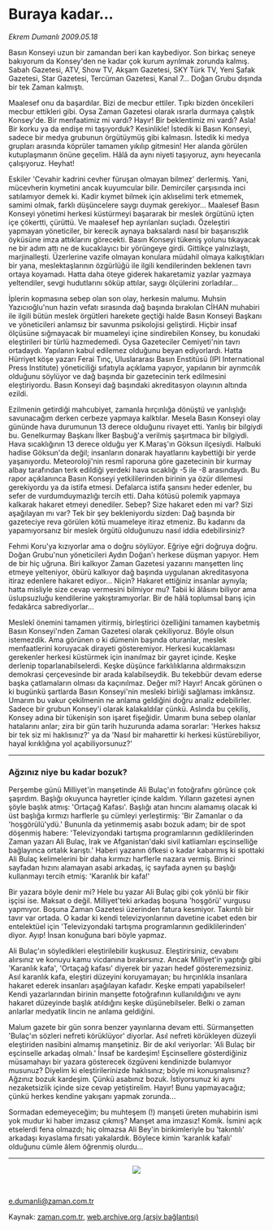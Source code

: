 # Buraya kadar...

*Ekrem Dumanlı 2009.05.18*

<td class="columnist-detail">
<p>Basın Konseyi uzun bir zamandan beri kan kaybediyor. Son birkaç seneye bakıyorum da Konsey'den ne kadar çok kurum ayrılmak zorunda kalmış. Sabah Gazetesi, ATV, Show TV, Akşam Gazetesi, SKY Türk TV, Yeni Şafak Gazetesi, Star Gazetesi, Tercüman Gazetesi, Kanal 7... Doğan Grubu dışında bir tek Zaman kalmıştı.</p>
<p>
<div id="haberMetinDiv">
<p>Maalesef onu da başardılar. Bizi de mecbur ettiler. Tıpkı bizden öncekileri mecbur ettikleri gibi. Oysa Zaman Gazetesi olarak ısrarla durmaya çalıştık Konsey'de. Bir menfaatimiz mi vardı? Hayır! Bir beklentimiz mi vardı? Asla! Bir korku ya da endişe mi taşıyorduk? Kesinlikle! İstedik ki Basın Konseyi, sadece bir medya grubunun örgütüymüş gibi kalmasın. İstedik ki medya grupları arasında köprüler tamamen yıkılıp gitmesin! Her alanda görülen kutuplaşmanın önüne geçelim. Hâlâ da aynı niyeti taşıyoruz, aynı heyecanla çalışıyoruz. Heyhat!
<p>Eskiler 'Cevahir kadrini cevher füruşan olmayan bilmez' derlermiş. Yani, mücevherin kıymetini ancak kuyumcular bilir. Demirciler çarşısında inci satılamıyor demek ki. Kadir kıymet bilmek için aklıselimi terk etmemek, samimi olmak, farklı düşüncelere saygı duymak gerekiyor... Maalesef Basın Konseyi yönetimi herkesi küstürmeyi başararak bir meslek örgütünü içten içe çökertti, çürüttü. Ve maalesef hep ayrılanları suçladı. Özeleştiri yapmayan yöneticiler, bir kerecik aynaya baksalardı nasıl bir başarısızlık öyküsüne imza attıklarını görecekti. Basın Konseyi tükeniş yolunu tıkayacak ne bir adım attı ne de kucaklayıcı bir yörüngeye girdi. Gittikçe yalnızlaştı, marjinalleşti. Üzerlerine vazife olmayan konulara müdahil olmaya kalkıştıkları bir yana, meslektaşlarının özgürlüğü ile ilgili kendilerinden beklenen tavrı ortaya koyamadı. Hatta daha öteye giderek hakaretamiz yazılar yazmaya yeltendiler, sevgi hudutlarını söküp attılar, saygı ölçülerini zorladılar...
<p>İplerin kopmasına sebep olan son olay, herkesin malumu. Muhsin Yazıcıoğlu'nun hazin vefatı sırasında dağ başında bırakılan CİHAN muhabiri ile ilgili bütün meslek örgütleri harekete geçtiği halde Basın Konseyi Başkanı ve yöneticileri anlamsız bir savunma psikolojisi geliştirdi. Hiçbir insaf ölçüsüne sığmayacak bir muameleyi içine sindirebilen Konsey, bu konudaki eleştirileri bir türlü hazmedemedi. Oysa Gazeteciler Cemiyeti'nin tavrı ortadaydı. Yapılanın kabul edilemez olduğunu beyan ediyorlardı. Hatta Hürriyet köşe yazarı Ferai Tınç, Uluslararası Basın Enstitüsü (IPI International Press Institute) yöneticiliği sıfatıyla açıklama yapıyor, yapılanın bir ayrımcılık olduğunu söylüyor ve dağ başında bir gazetecinin terk edilmesini eleştiriyordu. Basın Konseyi dağ başındaki akreditasyon olayının altında ezildi.
<p>Ezilmenin getirdiği mahcubiyet, zamanla hırçınlığa dönüştü ve yanlışlığı savunacağım derken cerbeze yapmaya kalktılar. Mesela Basın Konseyi olay gününde hava durumunun 13 derece olduğunu rivayet etti. Yanlış bir bilgiydi bu. Genelkurmay Başkanı İlker Başbuğ'a verilmiş şaşırtmaca bir bilgiydi. Hava sıcaklığının 13 derece olduğu yer K.Maraş'ın Göksun ilçesiydi. Halbuki hadise Göksun'da değil; insanların donarak hayatlarını kaybettiği bir yerde yaşanıyordu. Meteoroloji'nin resmî raporuna göre gazetecinin bir kurmay albay tarafından terk edildiği yerdeki hava sıcaklığı -5 ile -8 arasındaydı. Bu rapor açıklanınca Basın Konseyi yetkililerinden birinin ya özür dilemesi gerekiyordu ya da istifa etmesi. Defalarca istifa şansını heder edenler, bu sefer de vurdumduymazlığı tercih etti. Daha kötüsü polemik yapmaya kalkarak hakaret etmeyi denediler. Sebep? Size hakaret eden mi var? Sizi aşağılayan mı var? Tek bir şey bekleniyordu sizden: Dağ başında bir gazeteciye reva görülen kötü muameleye itiraz etmeniz. Bu kadarını da yapamıyorsanız bir meslek örgütü olduğunuzu nasıl iddia edebilirsiniz?
<p>Fehmi Koru'ya kızıyorlar ama o doğru söylüyor. Eğriye eğri doğruya doğru. Doğan Grubu'nun yöneticileri Aydın Doğan'ı herkese düşman yapıyor. Hem de bir hiç uğruna. Biri kalkıyor Zaman Gazetesi yazarını manşetten linç etmeye yelteniyor, öbürü kalkıyor dağ başında uygulanan akreditasyona itiraz edenlere hakaret ediyor... Niçin? Hakaret ettiğiniz insanlar aynıyla; hatta misliyle size cevap vermesini bilmiyor mu? Tabii ki âlâsını biliyor ama üslupsuzluğu kendilerine yakıştıramıyorlar. Bir de hâlâ toplumsal barış için fedakârca sabrediyorlar... 
<p>Meslekî önemini tamamen yitirmiş, birleştirici özelliğini tamamen kaybetmiş Basın Konseyi'nden Zaman Gazetesi olarak çekiliyoruz. Böyle olsun istemezdik. Ama görünen o ki dümenin başında oturanlar, meslek menfaatlerini koruyacak dirayeti gösteremiyor. Herkesi kucaklaması gerekenler herkesi küstürmek için inanılmaz bir gayret içinde. Keşke derlenip toparlanabilselerdi. Keşke düşünce farklılıklarına aldırmaksızın demokrasi çerçevesinde bir arada kalabilseydik. Bu tekebbür devam ederse başka çatlamaların olması da kaçınılmaz. Değer mi? Hayır! Ancak görünen o ki bugünkü şartlarda Basın Konseyi'nin mesleki birliği sağlaması imkânsız. Umarım bu vakur çekilmenin ne anlama geldiğini doğru analiz edebilirler. Sadece bir grubun Konsey'i olarak kalakaldılar çünkü. Aslında bu çekiliş, Konsey adına bir tükenişin son işaret fişeğidir. Umarım buna sebep olanlar hatalarını anlar; zira bir gün tarih huzurunda adama sorarlar: 'Herkes haksız bir tek siz mi haklısınız?' ya da 'Nasıl bir maharettir ki herkesi küstürebiliyor, hayal kırıklığına yol açabiliyorsunuz?' 
<p><hr/>
<p><h3>Ağzınız niye bu kadar bozuk?</h3>
<p>Perşembe günü Milliyet'in manşetinde Ali Bulaç'ın fotoğrafını görünce çok şaşırdım. Başlığı okuyunca hayretler içinde kaldım. Yılların gazetesi aynen şöyle başlık atmış: 'Ortaçağ Kafası'. Başlığı atan hıncını alamamış olacak ki üst başlığa kırmızı harflerle şu cümleyi yerleştirmiş: 'Bir Zamanlar o da 'hoşgörülü'ydü.' Bununla da yetinmemiş asabı bozuk adam; bir de spot döşenmiş habere: 'Televizyondaki tartışma programlarının gediklilerinden Zaman yazarı Ali Bulaç, Irak ve Afganistan'daki sivil katliamları eşcinselliğe bağlayınca ortalık karıştı.' Haberi yazanın öfkesi o kadar kabarmış ki spottaki Ali Bulaç kelimelerini bir daha kırmızı harflerle nazara vermiş. Birinci sayfadan hızını alamayan asabi arkadaş, iç sayfada aynen şu başlığı kullanmayı tercih etmiş: 'Karanlık bir kafa!'
<p>Bir yazara böyle denir mi? Hele bu yazar Ali Bulaç gibi çok yönlü bir fikir işçisi ise. Maksat o değil. Milliyet'teki arkadaş boşuna 'hoşgörü' vurgusu yapmıyor. Boşuna Zaman Gazetesi üzerinden fatura kesmiyor. Takıntılı bir tavır var ortada. O kadar ki kendi televizyonlarının davetine icabet eden bir entelektüel için 'Televizyondaki tartışma programlarının gediklilerinden' diyor. Ayıp! İnsan konuğuna bari böyle yapmaz.
<p>Ali Bulaç'ın söyledikleri eleştirilebilir kuşkusuz. Eleştirirsiniz, cevabını alırsınız ve konuyu kamu vicdanına bırakırsınız. Ancak Milliyet'in yaptığı gibi 'Karanlık kafa', 'Ortaçağ kafası' diyerek bir yazarı hedef gösteremezsiniz. Asıl karanlık kafa, eleştiri düzeyini koruyamayan; bu hırçınlıkla insanlara hakaret ederek insanları aşağılayan kafadır. Keşke empati yapabilseler! Kendi yazarlarından birinin manşette fotoğrafının kullanıldığını ve aynı hakaret düzeyinde başlık atıldığını keşke düşünebilseler. Belki o zaman anlarlar medyatik lincin ne anlama geldiğini.
<p>Malum gazete bir gün sonra benzer yayınlarına devam etti. Sürmanşetten 'Bulaç'ın sözleri nefreti körüklüyor' diyorlar. Asıl nefreti körükleyen düzeyli eleştiriden nasibini almamış manşetiniz. Bir de akıl veriyorlar: 'Ali Bulaç bir eşcinselle arkadaş olmalı.' İnsaf be kardeşim! Eşcinsellere gösterdiğiniz müsamahayı bir yazara gösterecek özgüveni kendinizde bulamıyor musunuz? Diyelim ki eleştirilerinizde haklısınız; böyle mi konuşmalısınız? Ağzınız bozuk kardeşim. Çünkü asabınız bozuk. İstiyorsunuz ki aynı nezaketsizlik içinde size cevap yetiştirelim. Hayır! Bunu yapmayacağız; çünkü herkes kendine yakışanı yapmak zorunda...
<p>Sormadan edemeyeceğim; bu muhteşem (!) manşeti üreten muhabirin ismi yok mudur ki haber imzasız çıkmış? Manşet ama imzasız! Komik. İsmini açık etselerdi fena olmazdı; hiç olmazsa Ali Bey'in birikimleriyle bu 'takıntılı' arkadaşı kıyaslama fırsatı yakalardık. Böylece kimin 'karanlık kafalı' olduğunu cümle âlem öğrenmiş olurdu...
<p><hr/>
<p><p align="center"><img border="0" src="http://web.archive.org/web/20110107053539im_/http://medya.zaman.com.tr/2009/05/18/tiraj.gif"/>
<p><br/>

e.dumanli@zaman.com.tr</p></p></p></p></p></p></p></p></p></p></p></p></p></p></p></p></p></div>
</p>
<a href="http://web.archive.org/web/20110107053539/mailto:e.dumanli@zaman.com.tr">
</a></td>

Kaynak: [zaman.com.tr](http://zaman.com.tr/yazar.do?yazino=849125), [web.archive.org (arşiv bağlantısı)](http://web.archive.org/web/20110107053539/http://www.zaman.com.tr/yazar.do?yazino=849125)
